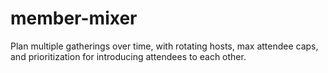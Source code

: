 # member-mixer
Plan multiple gatherings over time, with rotating hosts, max attendee caps, and prioritization for introducing attendees to each other.
